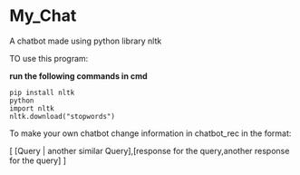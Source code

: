 # My_Chat
A chatbot made using python library nltk 

TO use this program:

<strong> run the following commands in cmd </strong>

```
pip install nltk
python
import nltk
nltk.download("stopwords")

```
To make your own chatbot change information in chatbot_rec in the format:

[
[Query | another similar Query],[response for the query,another response for the query]
]
